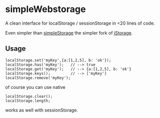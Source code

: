 simpleWebstorage
================

A clean interface for localStorage / sessionStorage in <20 lines of code.

Even simpler than [simpleStorage](https://github.com/andris9/simpleStorage) the simpler fork of [jStorage](https://github.com/andris9/jStorage).


Usage
-----

    localStorage.set('myKey',{a:[1,2,5], b: 'ok'});
    localStorage.has('myKey');   // --> true
    localStorage.get('myKey');   // --> {a:[1,2,5], b: 'ok'}
    localStorage.keys();         // --> ['myKey']
    localStorage.remove('myKey');

of course you can use native

    localStorage.clear();
    localStorage.length;

works as well with sessionStorage.
